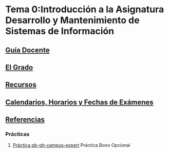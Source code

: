 # Tema 0:Introducción a la Asignatura Desarrollo y Mantenimiento de Sistemas de Información

## [Guía Docente](https://www.ull.es/apps/guias/guias/view_guide/26226/) 

## [El Grado](../degree.md)

## [Recursos](../resources.md)

## [Calendarios, Horarios y Fechas de Exámenes](../timetables.md)

## [Referencias](../references.md)

### Prácticas

1. [Práctica pb-gh-campus-expert](practicas/pb-gh-campus-expert) Práctica Bono Opcional


